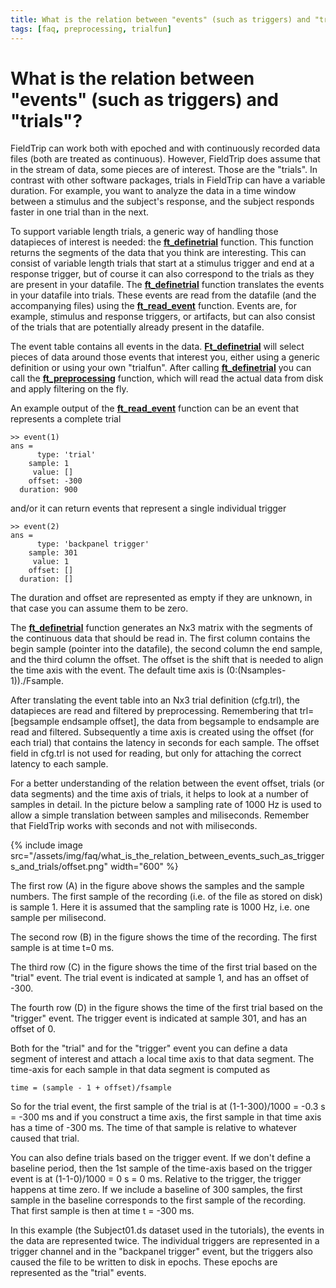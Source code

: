 ```yaml
---
title: What is the relation between "events" (such as triggers) and "trials"?
tags: [faq, preprocessing, trialfun]
---
```


# What is the relation between "events" (such as triggers) and "trials"?

FieldTrip can work both with epoched and with continuously recorded data files (both are treated as continuous). However, FieldTrip does assume that in the stream of data, some pieces are of interest. Those are the "trials". In contrast with other software packages, trials in FieldTrip can have a variable duration. For example, you want to analyze the data in a time window between a stimulus and the subject's response, and the subject responds faster in one trial than in the next.

To support variable length trials, a generic way of handling those datapieces of interest is needed: the **[ft_definetrial](/reference/ft_definetrial)** function. This function returns the segments of the data that you think are interesting. This can consist of variable length trials that start at a stimulus trigger and end at a response trigger, but of course it can also correspond to the trials as they are present in your datafile. The **[ft_definetrial](/reference/ft_definetrial)** function translates the events in your datafile into trials. These events are read from the datafile (and the accompanying files) using the **[ft_read_event](/reference/fileio/ft_read_event)** function. Events are, for example, stimulus and response triggers, or artifacts, but can also consist of the trials that are potentially already present in the datafile.

The event table contains all events in the data. **[Ft_definetrial](/reference/ft_definetrial)** will select pieces of data around those events that interest you, either using a generic definition or using your own "trialfun". After calling **[ft_definetrial](/reference/ft_definetrial)** you can call the **[ft_preprocessing](/reference/ft_preprocessing)** function, which will read the actual data from disk and apply filtering on the fly.

An example output of the **[ft_read_event](/reference/fileio/ft_read_event)** function can be an event that represents a complete trial

    >> event(1)
    ans =
          type: 'trial'
        sample: 1
         value: []
        offset: -300
      duration: 900

and/or it can return events that represent a single individual trigger

    >> event(2)
    ans =
          type: 'backpanel trigger'
        sample: 301
         value: 1
        offset: []
      duration: []

The duration and offset are represented as empty if they are unknown, in that case you can assume them to be zero.

The **[ft_definetrial](/reference/ft_definetrial)** function generates an Nx3 matrix with the segments of the continuous data that should be read in. The first column contains the begin sample (pointer into the datafile), the second column the end sample, and the third column the offset. The offset is the shift that is needed to align the time axis with the event. The default time axis is (0:(Nsamples-1))./Fsample.

After translating the event table into an Nx3 trial definition (cfg.trl), the datapieces are read and filtered by preprocessing. Remembering that trl=[begsample endsample offset], the data from begsample to endsample are read and filtered. Subsequently a time axis is created using the offset (for each trial) that contains the latency in seconds for each sample. The offset field in cfg.trl is not used for reading, but only for attaching the correct latency to each sample.

For a better understanding of the relation between the event offset, trials (or data segments) and the time axis of trials, it helps to look at a number of samples in detail. In the picture below a sampling rate of 1000 Hz is used to allow a simple translation between samples and miliseconds. Remember that FieldTrip works with seconds and not with miliseconds.

{% include image src="/assets/img/faq/what_is_the_relation_between_events_such_as_triggers_and_trials/offset.png" width="600" %}

The first row (A) in the figure above shows the samples and the sample numbers. The first sample of the recording (i.e. of the file as stored on disk) is sample 1. Here it is assumed that the sampling rate is 1000 Hz, i.e. one sample per milisecond.

The second row (B) in the figure shows the time of the recording. The first sample is at time t=0 ms.

The third row (C) in the figure shows the time of the first trial based on the "trial" event. The trial event is indicated at sample 1, and has an offset of -300.

The fourth row (D) in the figure shows the time of the first trial based on the "trigger" event. The trigger event is indicated at sample 301, and has an offset of 0.

Both for the "trial" and for the "trigger" event you can define a data segment of interest and attach a local time axis to that data segment. The time-axis for each sample in that data segment is computed as

    time = (sample - 1 + offset)/fsample

So for the trial event, the first sample of the trial is at (1-1-300)/1000 = -0.3 s = -300 ms and if you construct a time axis, the first sample in that time axis has a time of -300 ms. The time of that sample is relative to whatever caused that trial.

You can also define trials based on the trigger event. If we don't define a baseline period, then the 1st sample of the time-axis based on the trigger event is at (1-1-0)/1000 = 0 s = 0 ms. Relative to the trigger, the trigger happens at time zero. If we include a baseline of 300 samples, the first sample in the baseline corresponds to the first sample of the recording. That first sample is then at time t = -300 ms.

In this example (the Subject01.ds dataset used in the tutorials), the events in the data are represented twice. The individual triggers are represented in a trigger channel and in the "backpanel trigger" event, but the triggers also caused the file to be written to disk in epochs. These epochs are represented as the "trial" events.
